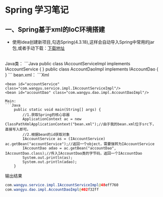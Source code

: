 Spring 学习笔记
====

一、Spring基于xml的IoC环境搭建
----
* 使用idea创建新项目,勾选Spring(4.3.18),这样会自动导入Spring中常用的jar包,或者手动下载：[下载地址](https://repo.spring.io/libs-release-local/org/springframework/spring/ "点击下载")
<br>
Java类：
```Java
public class IAccountServiceImpl implements IAccountService {
}
public class AccountDaoImpl implements IAccountDao {
}
```
bean.xml：
```Xml
<?xml version="1.0" encoding="UTF-8" ?>
<beans xmlns="http://www.springframework.org/schema/beans"
       xmlns:xsi="http://www.w3.org/2001/XMLSchema-instance"
       xsi:schemaLocation="http://www.springframework.org/schema/beans
        http://www.springframework.org/schema/beans/spring-beans.xsd">
        
    <bean id="accountService" class="com.wangyu.service.impl.IAccountServiceImpl"/>
    <bean id="accountDao" class="com.wangyu.dao.impl.AccountDaoImpl"/>
```
Main:
```Java
    public static void main(String[] args) {
        //1.获取Spring的核心容器
        ApplicationContext ac = new ClassPathXmlApplicationContext("bean.xml");//由于我的bean.xml位于src下，直接写入即可。
        //2.根据bean的id获取对象
        IAccountService as = (IAccountService) ac.getBean("accountService");//返回一个object，需要强转为IAccountService
        IAccountDao adao = ac.getBean("accountDao", IAccountDao.class);//传入IAccountDao类的字节码，返回一个IAccountDao
        System.out.println(as);
        System.out.println(adao);
    }
```
输出结果
```Java
com.wangyu.service.impl.IAccountServiceImpl@48eff760
com.wangyu.dao.impl.AccountDaoImpl@402f32ff
```
